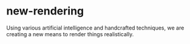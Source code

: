 # new-rendering
Using various artificial intelligence and handcrafted techniques, we are creating a new means to render things realistically. 
